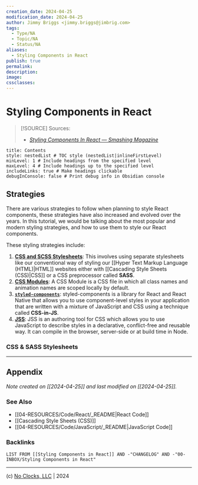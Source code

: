 ```yaml
---
creation_date: 2024-04-25
modification_date: 2024-04-25
author: Jimmy Briggs <jimmy.briggs@jimbrig.com>
tags:
  - Type/NA
  - Topic/NA
  - Status/NA
aliases:
  - Styling Components in React
publish: true
permalink:
description:
image:
cssclasses:
---
```


# Styling Components in React

> [!SOURCE] Sources:
> - *[Styling Components In React — Smashing Magazine](https://www.smashingmagazine.com/2020/05/styling-components-react/)*

```table-of-contents
title: Contents 
style: nestedList # TOC style (nestedList|inlineFirstLevel)
minLevel: 1 # Include headings from the specified level
maxLevel: 4 # Include headings up to the specified level
includeLinks: true # Make headings clickable
debugInConsole: false # Print debug info in Obsidian console
```

## Strategies

There are various strategies to follow when planning to style React components, these strategies have also increased and evolved over the years. In this tutorial, we would be talking about the most popular and modern styling strategies, and how to use them to style our React components. 

These styling strategies include:

1. **[CSS and SCSS Stylesheets](https://www.smashingmagazine.com/2020/05/styling-components-react/#css-and-stylesheets)**:  This involves using separate stylesheets like our conventional way of styling our [[Hyper Text Markup Language (HTML)|HTML]] websites either with [[Cascading Style Sheets (CSS)|CSS]] or a CSS preprocessor called **SASS**.
2. **[CSS Modules](https://www.smashingmagazine.com/2020/05/styling-components-react/#css-modules)**: A CSS Module is a CSS file in which all class names and animation names are scoped locally by default.
3. **[`styled-components`](https://www.smashingmagazine.com/2020/05/styling-components-react/#styled-components)**: styled-components is a library for React and React Native that allows you to use component-level styles in your application that are written with a mixture of JavaScript and CSS using a technique called **CSS-in-JS**.
4. **[JSS](https://www.smashingmagazine.com/2020/05/styling-components-react/#jss)**: JSS is an authoring tool for CSS which allows you to use JavaScript to describe styles in a declarative, conflict-free and reusable way. It can compile in the browser, server-side or at build time in Node.

### CSS & SASS Stylesheets



***

## Appendix

*Note created on [[2024-04-25]] and last modified on [[2024-04-25]].*

### See Also

- [[04-RESOURCES/Code/React/_README|React Code]]
- [[Cascading Style Sheets (CSS)]]
- [[04-RESOURCES/Code/JavaScript/_README|JavaScript Code]]

### Backlinks

```dataview
LIST FROM [[Styling Components in React]] AND -"CHANGELOG" AND -"00-INBOX/Styling Components in React"
```

***

(c) [No Clocks, LLC](https://github.com/noclocks) | 2024